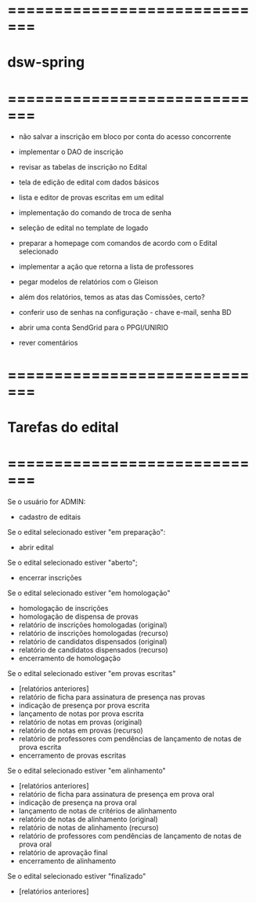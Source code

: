 ﻿# =============================
# dsw-spring
# =============================

* não salvar a inscrição em bloco por conta do acesso concorrente

* implementar o DAO de inscrição

* revisar as tabelas de inscrição no Edital

* tela de edição de edital com dados básicos

* lista e editor de provas escritas em um edital

* implementação do comando de troca de senha

* seleção de edital no template de logado

* preparar a homepage com comandos de acordo com o Edital selecionado

* implementar a ação que retorna a lista de professores

* pegar modelos de relatórios com o Gleison

* além dos relatórios, temos as atas das Comissões, certo?

* conferir uso de senhas na configuração - chave e-mail, senha BD

* abrir uma conta SendGrid para o PPGI/UNIRIO

* rever comentários


# =============================
# Tarefas do edital
# =============================

Se o usuário for ADMIN:
- cadastro de editais

Se o edital selecionado estiver "em preparação":
- abrir edital

Se o edital selecionado estiver "aberto";
- encerrar inscrições

Se o edital selecionado estiver "em homologação"
- homologação de inscrições
- homologação de dispensa de provas
- relatório de inscrições homologadas (original)
- relatório de inscrições homologadas (recurso)
- relatório de candidatos dispensados (original)
- relatório de candidatos dispensados (recurso)
- encerramento de homologação

Se o edital selecionado estiver "em provas escritas"
- [relatórios anteriores]
- relatório de ficha para assinatura de presença nas provas
- indicação de presença por prova escrita
- lançamento de notas por prova escrita
- relatório de notas em provas (original)
- relatório de notas em provas (recurso)
- relatório de professores com pendências de lançamento de notas de prova escrita
- encerramento de provas escritas

Se o edital selecionado estiver "em alinhamento"
- [relatórios anteriores]
- relatório de ficha para assinatura de presença em prova oral
- indicação de presença na prova oral
- lançamento de notas de critérios de alinhamento
- relatório de notas de alinhamento (original)
- relatório de notas de alinhamento (recurso)
- relatório de professores com pendências de lançamento de notas de prova oral
- relatório de aprovação final
- encerramento de alinhamento

Se o edital selecionado estiver "finalizado"
- [relatórios anteriores]
